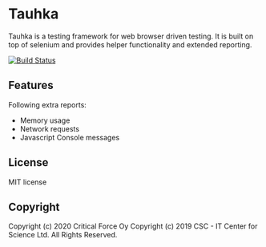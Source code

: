 # Tauhka
Tauhka is a testing framework for web browser driven testing. It is built on top of selenium and provides helper functionality and extended reporting.

[![Build Status](https://travis-ci.com/CSCfi/tauhka.svg?branch=master)](https://travis-ci.com/CSCfi/tauhka)

## Features
Following extra reports:
* Memory usage
* Network requests
* Javascript Console messages

## License
MIT license

## Copyright
Copyright (c) 2020 Critical Force Oy
Copyright (c) 2019 CSC - IT Center for Science Ltd.
All Rights Reserved.
